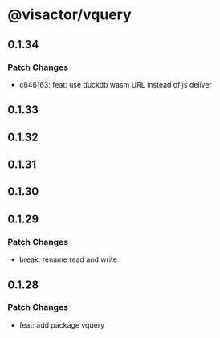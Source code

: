 # @visactor/vquery

## 0.1.34

### Patch Changes

- c646163: feat: use duckdb wasm URL instead of js deliver

## 0.1.33

## 0.1.32

## 0.1.31

## 0.1.30

## 0.1.29

### Patch Changes

- break: rename read and write

## 0.1.28

### Patch Changes

- feat: add package vquery
